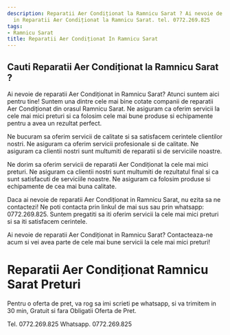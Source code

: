 ```yaml
---
description: Reparatii Aer Condiționat la Ramnicu Sarat ? Ai nevoie de un profesionist
  in Reparatii Aer Condiționat la Ramnicu Sarat. tel. 0772.269.825
tags:
- Ramnicu Sarat
title: Reparatii Aer Condiționat In Ramnicu Sarat
---
```



## Cauti Reparatii Aer Condiționat la Ramnicu Sarat ?

Ai nevoie de reparatii Aer Condiționat in Ramnicu Sarat? Atunci suntem aici pentru tine! Suntem una dintre cele mai bine cotate companii de reparatii Aer Condiționat din orasul Ramnicu Sarat. Ne asiguram ca oferim servicii la cele mai mici preturi si ca folosim cele mai bune produse si echipamente pentru a avea un rezultat perfect.

Ne bucuram sa oferim servicii de calitate si sa satisfacem cerintele clientilor nostri. Ne asiguram ca oferim servicii profesionale si de calitate. Ne asiguram ca clientii nostri sunt multumiti de reparatii si de serviciile noastre.

Ne dorim sa oferim servicii de reparatii Aer Condiționat la cele mai mici preturi. Ne asiguram ca clientii nostri sunt multumiti de rezultatul final si ca sunt satisfacuti de serviciile noastre. Ne asiguram ca folosim produse si echipamente de cea mai buna calitate.

Daca ai nevoie de reparatii Aer Condiționat in Ramnicu Sarat, nu ezita sa ne contactezi! Ne poti contacta prin linkul de mai sus sau prin whatsapp: 0772.269.825. Suntem pregatiti sa iti oferim servicii la cele mai mici preturi si sa iti satisfacem cerintele. 

Ai nevoie de reparatii Aer Condiționat in Ramnicu Sarat? Contacteaza-ne acum si vei avea parte de cele mai bune servicii la cele mai mici preturi!

# Reparatii Aer Condiționat Ramnicu Sarat Preturi
Pentru o oferta de pret, va rog sa imi scrieti pe whatsapp, si va trimitem in 30 min, Gratuit si fara Obligatii Oferta de Pret.

Tel. 0772.269.825
Whatsapp. 0772.269.825